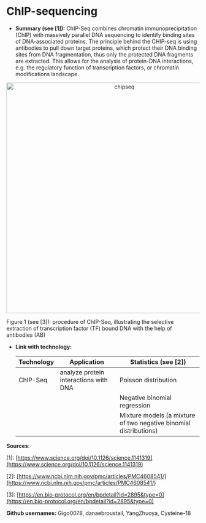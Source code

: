 # ChIP-sequencing

- **Summary (see \[1\]):** ChIP-Seq combines chromatin immunoprecipitation (ChIP) with massively parallel DNA sequencing to identify binding sites of DNA-associated proteins. The principle behind the CHIP-seq is using antibodies to pull down target proteins, which protect their DNA binding sites from DNA fragmentation, thus only the protected DNA fragments are extracted. This allows for the analysis of protein-DNA interactions, e.g. the regulatory function of transcription factors, or chromatin modifications landscape.

<p align="center">
<img src="https://github.com/danaebroustail/material/assets/72189779/fa16e293-d4c3-420d-984d-f7c389da47e4" alt="chipseq" width="600"/>


Figure 1 (see \[3\]): procedure of ChIP-Seq, illustrating the selective extraction of transcription factor (TF) bound DNA with the help of antibodies (AB)

- **Link with technology:**
  
  | Technology  | Application | Statistics (see \[2\])  |
  | ----------- | ----------- | ----------- |
  | ChIP-Seq    | analyze protein interactions with DNA     | Poisson distribution       |
  |    |        | Negative binomial regression        |
  |    |         | Mixture models (a mixture of two negative binomial distributions)        |
  

**Sources**: 

\[1\]: [https://www.science.org/doi/10.1126/science.1141319](https://www.science.org/doi/10.1126/science.1141319)

\[2\]: [https://www.ncbi.nlm.nih.gov/pmc/articles/PMC4608541/](https://www.ncbi.nlm.nih.gov/pmc/articles/PMC4608541/)

\[3\]: [https://en.bio-protocol.org/en/bpdetail?id=2895&type=0](https://en.bio-protocol.org/en/bpdetail?id=2895&type=0)


**Github usernames:** Gigo0078, danaebroustail, YangZhuoya, Cysteine-18

